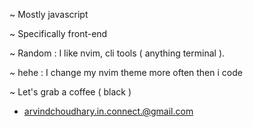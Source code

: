 
~ Mostly javascript

~ Specifically front-end

~ Random : I like nvim, cli tools ( anything terminal ).

~ hehe : I change my nvim theme more often then i code

~ Let's grab a coffee ( black )

- arvindchoudhary.in.connect.@gmail.com
